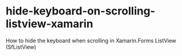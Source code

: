# hide-keyboard-on-scrolling-listview-xamarin
How to hide the keyboard when scrolling in Xamarin.Forms ListView (SfListView)
